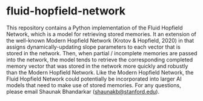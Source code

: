 # fluid-hopfield-network
This repository contains a Python implementation of the Fluid Hopfield Network, which is a model for retrieving stored memories. It an extension of the well-known Modern Hopfield Network (Krotov & Hopfield, 2020) in that assigns dynamically-updating slope parameters to each vector that is stored in the network. Then, when partial / incomplete memories are passed into the network, the model tends to retrieve the corresponding completed memory vector that was stored in the network more quickly and robustly than the Modern Hopfield Network. Like the Modern Hopfield Network, the Fluid Hopfield Network could potentially be incorporated into larger AI models that need to make use of stored memories.
For any questions, please email Shaunak Bhandarkar (shaunakb@stanford.edu). 
